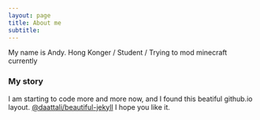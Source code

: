 ```yaml
---
layout: page
title: About me
subtitle:
---
```


My name is Andy.
Hong Konger / Student / Trying to mod minecraft currently

### My story

I am starting to code more and more now, and I found this beatiful github.io layout. [@daattali/beautiful-jekyll](https://github.com/daattali/beautiful-jekyll)
I hope you like it.
